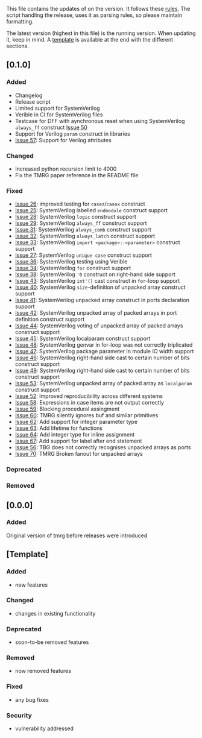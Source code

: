 This file contains the updates of on the version.
It follows these [rules](https://keepachangelog.com/en/1.0.0/).
The script handling the release, uses it as parsing rules, so please maintain formatting.

The latest version (highest in this file) is the running version.
When updating it, keep in mind.
A [template](#[template]) is available at the end with the different sections.

## [0.1.0]
### Added
- Changelog
- Release script
- Limited support for SystemVerilog
- Verible in CI for SystemVerilog files
- Testcase for DFF with aynchronous reset when using SystemVerilog `always_ff` construct [Issue 50](https://gitlab.cern.ch/tmrg/tmrg/-/issues/50)
- Support for Verilog `param` construct in libraries
- [Issue 57](https://gitlab.cern.ch/tmrg/tmrg/-/issues/57): Support for Verilog attributes

### Changed
- Increased python recursion limit to 4000
- Fix the TMRG paper reference in the README file

### Fixed
- [Issue 26](https://gitlab.cern.ch/tmrg/tmrg/-/issues/26): improved testing for `casez`/`casex` construct
- [Issue 25](https://gitlab.cern.ch/tmrg/tmrg/-/issues/25): SystemVerilog labelled `endmodule` construct support
- [Issue 28](https://gitlab.cern.ch/tmrg/tmrg/-/issues/28): SystemVerilog `logic` construct support
- [Issue 29](https://gitlab.cern.ch/tmrg/tmrg/-/issues/29): SystemVerilog `always_ff` construct support
- [Issue 31](https://gitlab.cern.ch/tmrg/tmrg/-/issues/31): SystemVerilog `always_comb` construct support
- [Issue 32](https://gitlab.cern.ch/tmrg/tmrg/-/issues/32): SystemVerilog `always_latch` construct support
- [Issue 33](https://gitlab.cern.ch/tmrg/tmrg/-/issues/33): SystemVerilog `import <package>::<parameter>` construct support
- [Issue 27](https://gitlab.cern.ch/tmrg/tmrg/-/issues/27): SystemVerilog `unique case` construct support
- [Issue 36](https://gitlab.cern.ch/tmrg/tmrg/-/issues/36): SystemVerilog testing using Verible
- [Issue 34](https://gitlab.cern.ch/tmrg/tmrg/-/issues/34): SystemVerilog `for` construct support
- [Issue 38](https://gitlab.cern.ch/tmrg/tmrg/-/issues/38): SystemVerilog `'0` construct on right-hand side support
- [Issue 43](https://gitlab.cern.ch/tmrg/tmrg/-/issues/43): SystemVerilog `int'()` cast construct in `for`-loop support
- [Issue 40](https://gitlab.cern.ch/tmrg/tmrg/-/issues/40): SystemVerilog `size`-definition of unpacked array construct support
- [Issue 41](https://gitlab.cern.ch/tmrg/tmrg/-/issues/41): SystemVerilog unpacked array construct in ports declaration support
- [Issue 42](https://gitlab.cern.ch/tmrg/tmrg/-/issues/42): SystemVerilog unpacked array of packed arrays in port definition construct support
- [Issue 44](https://gitlab.cern.ch/tmrg/tmrg/-/issues/44): SystemVerilog voting of unpacked array of packed arrays construct support
- [Issue 45](https://gitlab.cern.ch/tmrg/tmrg/-/issues/45): SystemVerilog localparam construct support
- [Issue 48](https://gitlab.cern.ch/tmrg/tmrg/-/issues/48): SystemVerilog genvar in for-loop was not correctly triplicated
- [Issue 47](https://gitlab.cern.ch/tmrg/tmrg/-/issues/47): SystemVerilog package parameter in module IO width support
- [Issue 46](https://gitlab.cern.ch/tmrg/tmrg/-/issues/46): SystemVerilog right-hand side cast to certain number of bits construct support
- [Issue 49](https://gitlab.cern.ch/tmrg/tmrg/-/issues/49): SystemVerilog right-hand side cast to certain number of bits construct support
- [Issue 53](https://gitlab.cern.ch/tmrg/tmrg/-/issues/53): SystemVerilog unpacked array of packed array as `localparam` construct support
- [Issue 52](https://gitlab.cern.ch/tmrg/tmrg/-/issues/52): Improved reproducibility across different systems
- [Issue 58](https://gitlab.cern.ch/tmrg/tmrg/-/issues/58): Expressions in case items are not output correctly
- [Issue 59](https://gitlab.cern.ch/tmrg/tmrg/-/issues/59): Blocking procedural assingment
- [Issue 60](https://gitlab.cern.ch/tmrg/tmrg/-/issues/60): TMRG silently ignores buf and similar primitives
- [Issue 62](https://gitlab.cern.ch/tmrg/tmrg/-/issues/62): Add support for integer parameter type
- [Issue 63](https://gitlab.cern.ch/tmrg/tmrg/-/issues/63): Add lifetime for functions
- [Issue 64](https://gitlab.cern.ch/tmrg/tmrg/-/issues/64): Add integer type for inline assignment
- [Issue 67](https://gitlab.cern.ch/tmrg/tmrg/-/issues/67): Add support for label after end statement
- [Issue 56](https://gitlab.cern.ch/tmrg/tmrg/-/issues/56): TBG does not correctly recognises unpacked arrays as ports
- [Issue 70](https://gitlab.cern.ch/tmrg/tmrg/-/issues/70): TMRG Broken fanout for unpacked arrays

### Deprecated

### Removed


## [0.0.0]
### Added
Original version of tmrg before releases were introduced

## [Template]
### Added
- new features
### Changed
- changes in existing functionality
### Deprecated
- soon-to-be removed features
### Removed
- now removed features
### Fixed
- any bug fixes
### Security
- vulnerability addressed
